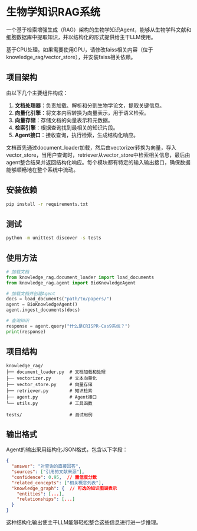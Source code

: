 # 生物学知识RAG系统

一个基于检索增强生成（RAG）架构的生物学知识Agent，能够从生物学科文献和细胞数据库中提取知识，并以结构化的形式提供给主干LLM使用。

基于CPU处理。如果需要使用GPU，请修改faiss相关内容（位于knowledge_rag/vector_store），并安装faiss相关依赖。
## 项目架构

由以下几个主要组件构成：

1. **文档处理器**：负责加载、解析和分割生物学论文，提取关键信息。
2. **向量化引擎**：将文本内容转换为向量表示，用于语义检索。
3. **向量存储**：存储文档的向量表示和元数据。
4. **检索引擎**：根据查询找到最相关的知识片段。
5. **Agent接口**：接收查询，执行检索，生成结构化响应。

文档首先通过document_loader加载，然后由vectorizer转换为向量，存入vector_store，当用户查询时，retriever从vector_store中检索相关信息，最后由agent整合结果并返回结构化响应。每个模块都有特定的输入输出接口，确保数据能够顺畅地在整个系统中流动。


## 安装依赖

```bash
pip install -r requirements.txt
```

## 测试

```bash
python -m unittest discover -s tests
```

## 使用方法

```python
# 加载文档
from knowledge_rag.document_loader import load_documents
from knowledge_rag.agent import BioKnowledgeAgent

# 加载文档并创建Agent
docs = load_documents("path/to/papers/")
agent = BioKnowledgeAgent()
agent.ingest_documents(docs)

# 查询知识
response = agent.query("什么是CRISPR-Cas9系统？")
print(response)
```



## 项目结构

```
knowledge_rag/
├── document_loader.py  # 文档加载和处理
├── vectorizer.py       # 文本向量化
├── vector_store.py     # 向量存储
├── retriever.py        # 知识检索
├── agent.py            # Agent接口
└── utils.py            # 工具函数

tests/                  # 测试用例
```

## 输出格式

Agent的输出采用结构化JSON格式，包含以下字段：

```json
{
  "answer": "对查询的直接回答",
  "sources": ["引用的文献来源"],
  "confidence": 0.95,  // 置信度分数
  "related_concepts": ["相关概念列表"],
  "knowledge_graph": {  // 可选的知识图谱表示
    "entities": [...],
    "relationships": [...]
  }
}
```

这种结构化输出使主干LLM能够轻松整合这些信息进行进一步推理。
